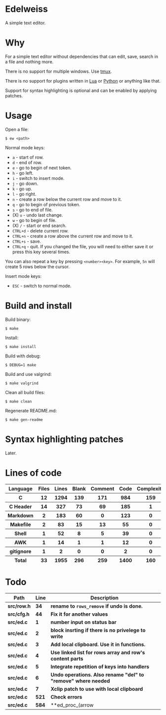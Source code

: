 # Edelweiss

A simple text editor.

# Why

For a simple text editor without dependencies that can edit, save, search in a file and nothing more.

There is no support for multiple windows. Use [tmux](https://github.com/tmux/tmux).

There is no support for plugins written in [Lua](https://en.wikipedia.org/wiki/Lua_(programming_language)) or [Python](https://en.wikipedia.org/wiki/Python_(programming_language)) or anything like that.

Support for syntax highlighting is optional and can be enabled by applying patches.

# Usage

Open a file:

```
$ ew <path>
```

Normal mode keys:

- `a` - start of row.
- `d` - end of row.
- `e` - go to begin of next token.
- `h` - go left.
- `i` - switch to insert mode.
- `j` - go down.
- `k` - go up.
- `l` - go right.
- `n` - create a row below the current row and move to it.
- `q` - go to begin of previous token.
- `s` - go to end of file.
- (X) `u` - undo last change.
- `w` - go to begin of file.
- (X) `/` - start or end search.
- `CTRL+d` - delete current row.
- `CTRL+n` - create a row above the current row and move to it.
- `CTRL+s` - save.
- `CTRL+q` - quit. If you changed the file, you will need to either save it or press this key several times.

You can also repeat a key by pressing `<number><key>`. For example, `5n` will create 5 rows below the cursor.

Insert mode keys:

- `ESC` - switch to normal mode.

# Build and install

Build binary:

```
$ make
```

Install:

```
$ make install
```

Build with debug:

```
$ DEBUG=1 make
```

Build and use valgrind:

```
$ make valgrind
```

Clean all build files:

```
$ make clean
```

Regenerate README.md:

```
$ make gen-readme
```

# Syntax highlighting patches

Later.

# Lines of code

<table id="scc-table">
	<thead><tr>
		<th>Language</th>
		<th>Files</th>
		<th>Lines</th>
		<th>Blank</th>
		<th>Comment</th>
		<th>Code</th>
		<th>Complexity</th>
		<th>Bytes</th>
	</tr></thead>
	<tbody><tr>
		<th>C</th>
		<th>12</th>
		<th>1294</th>
		<th>139</th>
		<th>171</th>
		<th>984</th>
		<th>159</th>
		<th>25853</th>
	</tr><tr>
		<th>C Header</th>
		<th>14</th>
		<th>327</th>
		<th>73</th>
		<th>69</th>
		<th>185</th>
		<th>1</th>
		<th>7037</th>
	</tr><tr>
		<th>Markdown</th>
		<th>2</th>
		<th>183</th>
		<th>60</th>
		<th>0</th>
		<th>123</th>
		<th>0</th>
		<th>3374</th>
	</tr><tr>
		<th>Makefile</th>
		<th>2</th>
		<th>83</th>
		<th>15</th>
		<th>13</th>
		<th>55</th>
		<th>0</th>
		<th>1961</th>
	</tr><tr>
		<th>Shell</th>
		<th>1</th>
		<th>52</th>
		<th>8</th>
		<th>5</th>
		<th>39</th>
		<th>0</th>
		<th>1008</th>
	</tr><tr>
		<th>AWK</th>
		<th>1</th>
		<th>14</th>
		<th>1</th>
		<th>1</th>
		<th>12</th>
		<th>0</th>
		<th>220</th>
	</tr><tr>
		<th>gitignore</th>
		<th>1</th>
		<th>2</th>
		<th>0</th>
		<th>0</th>
		<th>2</th>
		<th>0</th>
		<th>11</th>
	</tr></tbody>
	<tfoot><tr>
		<th>Total</th>
		<th>33</th>
		<th>1955</th>
		<th>296</th>
		<th>259</th>
		<th>1400</th>
		<th>160</th>
    	<th>39464</th>
	</tr></tfoot>
	</table>

# Todo

|Path|Line|Description|
|-|-|-|
|**src/row.h**|**34**|**rename to `rows_remove` if undo is done.**|
|**src/cfg.h**|**44**|**Fix it for another values**|
|**src/ed.c**|**1**|**number input on status bar**|
|**src/ed.c**|**2**|**block insrting if there is no privelege to write**|
|**src/ed.c**|**3**|**Add local clipboard. Use it in functions.**|
|**src/ed.c**|**4**|**Use linked list for rows array and row's content parts**|
|**src/ed.c**|**5**|**Integrate repetition of keys into handlers**|
|**src/ed.c**|**6**|**Undo operations. Also rename "del" to "remove" where needed**|
|**src/ed.c**|**7**|**Xclip patch to use with local clipboard**|
|**src/ed.c**|**521**|**Check errors**|
|**src/ed.c**|**584**|**ed_proc_(arrow|norm|ins)_keys**|

